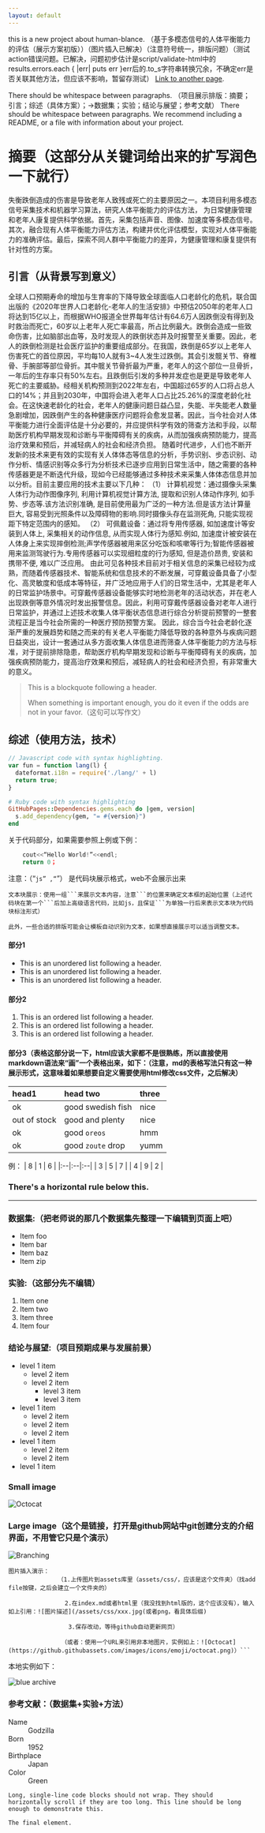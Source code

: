 ```yaml
---
layout: default
---
```


this is a new project about human-blance. （基于多模态信号的人体平衡能力的评估（展示方案初版））（图片插入已解决）（注意符号统一，排版问题）（测试action错误问题。已解决，问题初步估计是script/validate-html中的results.errors.each { |err| puts err }err后的.to_s字符串转换冗余，不确定err是否关联其他方法，但应该不影响，暂留存测试）
[Link to another page](./another-page.html).

There should be whitespace between paragraphs.
（项目展示排版：摘要；引言；综述（具体方案）；->数据集；实验；结论与展望；参考文献）
There should be whitespace between paragraphs. We recommend including a README, or a file with information about your project.

# 摘要（这部分从关键词给出来的扩写润色一下就行）
失衡跌倒造成的伤害是导致老年人致残或死亡的主要原因之一。本项目利用多模态信号采集技术和机器学习算法，研究人体平衡能力的评估方法，
为日常健康管理和老年人康复提供科学依据。首先，采集包括声音、图像、加速度等多模态信号。
其次，融合现有人体平衡能力评估方法，构建并优化评估模型，实现对人体平衡能力的准确评估。最后，探索不同人群中平衡能力的差异，为健康管理和康复提供有针对性的方案。

## 引言（从背景写到意义）
全球人口预期寿命的增加与生育率的下降导致全球面临人口老龄化的危机，联合国出版的《2020年世界人口老龄化-老年人的生活安排》中预估2050年的老年人口将达到15亿以上，而根据WHO报道全世界每年估计有64.6万人因跌倒没有得到及时救治而死亡，60岁以上老年人死亡率最高，所占比例最大。跌倒会造成一些致命伤害，比如脑部出血等，及时发现人的跌倒状态并及时报警至关重要。因此，老人的跌倒检测是社会医疗监护的重要组成部分。在我国，跌倒是65岁以上老年人伤害死亡的首位原因，平均每10人就有3~4人发生过跌倒。其会引发髋关节、脊椎骨、手腕部等部位骨折。其中髋关节骨折最为严重，老年人的这个部位一旦骨折，一年后的生存率只有50%左右。且跌倒后引发的多种并发症也是更是导致老年人死亡的主要威胁。经相关机构预测到2022年左右，中国超过65岁的人口将占总人口的14%；并且到2030年，中国将会进入老年人口占比25.26%的深度老龄化社会。在这快速老龄化的社会，老年人的健康问题日益凸显，失能、半失能老人数量急剧增加，因跌倒产生的各种健康医疗问题将会愈发显著。因此，当今社会对人体平衡能力进行全面评估是十分必要的，并应提供科学有效的筛查方法和手段，以帮助医疗机构早期发现和诊断与平衡障碍有关的疾病，从而加强疾病预防能力，提高治疗效果和预后，并减轻病人的社会和经济负担。
随着时代进步，人们也不断开发新的技术来更有效的实现有关人体体态等信息的分析，手势识别、步态识别、动作分析、情感识别等众多行为分析技术已逐步应用到日常生活中，随之需要的各种传感器更是不断迭代升级，现如今已经能够通过多种技术来采集人体体态信息并加以分析。目前主要应用的技术主要以下几种：
（1） 计算机视觉：通过摄像头采集人体行为动作图像序列, 利用计算机视觉计算方法, 提取和识别人体动作序列, 如手势、步态等.该方法识别准确, 是目前使用最为广泛的一种方法.但是该方法计算量巨大, 容易受到光照条件以及障碍物的影响.同时摄像头存在监测死角, 只能实现视距下特定范围内的感知。
（2） 可佩戴设备：通过将专用传感器, 如加速度计等安装到人体上, 采集相关的动作信息, 从而实现人体行为感知.例如, 加速度计被安装在人体身上来实现摔倒检测;声学传感器被用来区分吃饭和咳嗽等行为;智能传感器被用来监测驾驶行为.专用传感器可以实现细粒度的行为感知, 但是造价昂贵, 安装和携带不便, 难以广泛应用。
由此可见各种技术目前对于相关信息的采集已经较为成熟，而随着传感器技术、智能系统和信息技术的不断发展，可穿戴设备具备了小型化、高灵敏度和低成本等特征，并广泛地应用于人们的日常生活中，尤其是老年人的日常监护场景中。可穿戴传感器设备能够实时地检测老年的活动状态，并在老人出现跌倒等意外情况时发出报警信息。因此，利用可穿戴传感器设备对老年人进行日常监护，并通过上述技术收集人体平衡状态信息进行综合分析提前预警的一整套流程正是当今社会所需的一种医疗预防预警方案。
因此，综合当今社会老龄化逐渐严重的发展趋势和随之而来的有关老人平衡能力降低导致的各种意外与疾病问题日益突出，设计一套通过从多方面收集人体信息进而筛查人体平衡能力的方法与标准，对于提前排除隐患，帮助医疗机构早期发现和诊断与平衡障碍有关的疾病，加强疾病预防能力，提高治疗效果和预后，减轻病人的社会和经济负担，有非常重大的意义。
> This is a blockquote following a header.
>
> When something is important enough, you do it even if the odds are not in your favor.（这句可以写作文）

## 综述（使用方法，技术）

```js
// Javascript code with syntax highlighting.
var fun = function lang(l) {
  dateformat.i18n = require('./lang/' + l)
  return true;
}
```

```ruby
# Ruby code with syntax highlighting
GitHubPages::Dependencies.gems.each do |gem, version|
  s.add_dependency(gem, "= #{version}")
end
```
关于代码部分，如果需要参照上例或下例：
```js
    cout<<“Hello World!”<<endl;
    return 0；
```

注意：（“```js” ,“```”） 是代码块展示格式，web不会展示出来

```
文本块展示：使用一组```来展示文本内容，注意```的位置来确定文本框的起始位置（上述代码块在第一个```后加上高级语言代码，比如js，且保证```为单独一行后来表示文本块为代码块标注形式）

此外，一些合适的排版可能会让模板自动识别为文本，如果想直接展示可以适当调整文本。
```

#### 部分1

*   This is an unordered list following a header.
*   This is an unordered list following a header.
*   This is an unordered list following a header.

#### 部分2

1.  This is an ordered list following a header.
2.  This is an ordered list following a header.
3.  This is an ordered list following a header.

#### 部分3（表格这部分说一下，html应该大家都不是很熟练，所以直接使用markdown语法来“画”一个表格出来，如下：（注意，md的表格写法只有这一种展示形式，这意味着如果想要自定义需要使用html修改css文件，之后解决）
| head1        | head two          | three |
|:-------------|:------------------|:------|
| ok           | good swedish fish | nice  |
| out of stock | good and plenty   | nice  |
| ok           | good `oreos`      | hmm   |
| ok           | good `zoute` drop | yumm  |

例：
| 8 | 1 | 6 |
|:--|:--|:--|
| 3 | 5 | 7 |
| 4 | 9 | 2 |

### There's a horizontal rule below this.

* * *

### 数据集:（把老师说的那几个数据集先整理一下编辑到页面上吧）

*   Item foo
*   Item bar
*   Item baz
*   Item zip

### 实验:（这部分先不编辑）

1.  Item one
1.  Item two
1.  Item three
1.  Item four

### 结论与展望:（项目预期成果与发展前景）

- level 1 item
  - level 2 item
  - level 2 item
    - level 3 item
    - level 3 item
- level 1 item
  - level 2 item
  - level 2 item
  - level 2 item
- level 1 item
  - level 2 item
  - level 2 item
- level 1 item

### Small image

![Octocat](https://github.githubassets.com/images/icons/emoji/octocat.png)

### Large image（这个是链接，打开是github网站中git创建分支的介绍界面，不用管它只是个演示）

![Branching](https://guides.github.com/activities/hello-world/branching.png)

```
图片插入演示：
              （1.上传图片到assets库里（assets/css/，应该是这个文件夹）（找add file按键，之后会建立一个文件夹的）

                2.在index.md或者html里（我没找到html版的，这个应该没有），输入如上引用：![图片描述](/assets/css/xxx.jpg(或者png，看具体后缀)
              
                 3.保存改动，等待github自动更新网页）
               
               （或者：使用一个URL来引用非本地图片，实例如上：![Octocat](https://github.githubassets.com/images/icons/emoji/octocat.png)）```

```
本地实例如下：

![blue archive](/assets/css/icon.png)



### 参考文献：（数据集+实验+方法）

<dl>
<dt>Name</dt>
<dd>Godzilla</dd>
<dt>Born</dt>
<dd>1952</dd>
<dt>Birthplace</dt>
<dd>Japan</dd>
<dt>Color</dt>
<dd>Green</dd>
</dl>

```
Long, single-line code blocks should not wrap. They should horizontally scroll if they are too long. This line should be long enough to demonstrate this.
```

```
The final element.
```
